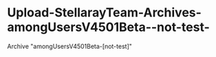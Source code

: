 # Upload-StellarayTeam-Archives-amongUsersV4501Beta--not-test-
Archive "amongUsersV4501Beta-[not-test]"
